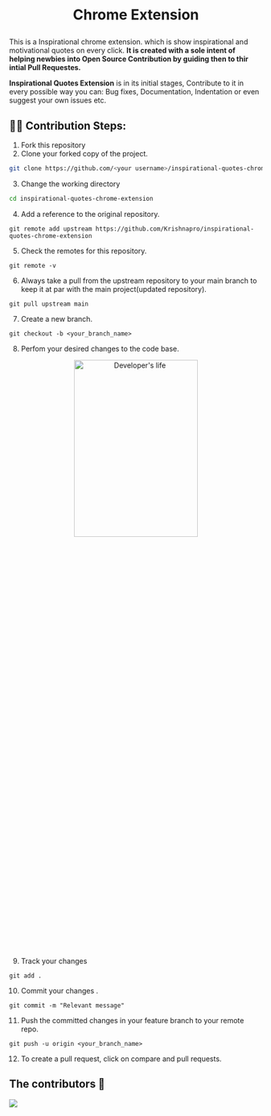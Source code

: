 # <p align="center">Chrome Extension</p>
This is a Inspirational chrome extension. which is show inspirational and motivational quotes on every click. **It is created with a sole intent of helping newbies into Open Source Contribution by guiding then to thir intial Pull Requestes.**

**Inspirational Quotes Extension** is in its initial stages, Contribute to it in every possible way you can: Bug fixes, Documentation, Indentation or even suggest your own issues etc.

## 👨‍💻 Contribution Steps:
1. Fork this repository
2. Clone your forked copy of the project.

```bash
git clone https://github.com/<your username>/inspirational-quotes-chrome-extension.git
```

3. Change the working directory

```bash
cd inspirational-quotes-chrome-extension
```

4. Add a reference to the original repository.

```
git remote add upstream https://github.com/Krishnapro/inspirational-quotes-chrome-extension
```

5. Check the remotes for this repository.

```
git remote -v
```

6. Always take a pull from the upstream repository to your main branch to keep it at par with the main project(updated repository).

```
git pull upstream main
```

7. Create a new branch.

```
git checkout -b <your_branch_name>
```

8. Perfom your desired changes to the code base.

<p align="center">
 <img width="70%" height="30%" alt="Developer's life" src="https://i.postimg.cc/Fs75yYVT/giphy.gif">
</p>

<!--[![giphy.gif](https://i.postimg.cc/Fs75yYVT/giphy.gif)](https://postimg.cc/jL0FKd9f)-->

9. Track your changes

```
git add .
```

10. Commit your changes .

```
git commit -m "Relevant message"
```

11. Push the committed changes in your feature branch to your remote repo.

```
git push -u origin <your_branch_name>
```

12. To create a pull request, click on compare and pull requests.

## The contributors 🎉
<a href="https://github.com/evilseye/inspirational-quotes-chrome-extension/graphs/contributors">
  <img src="https://contrib.rocks/image?repo=evilseye/inspirational-quotes-chrome-extension" />
</a>
